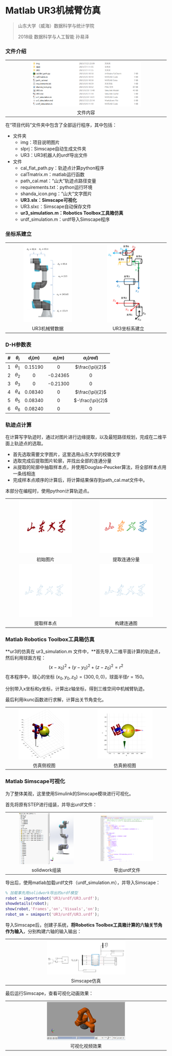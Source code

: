 # Matlab UR3机械臂仿真

> 山东大学（威海）数据科学与统计学院
>
> 2018级 数据科学与人工智能 孙易泽

### 文件介绍

<table>
    <tr>
        <td ><center><img src="./img/img14.png"  width="70%" > </center></td>
    </tr>
    <tr>
        <td><center>文件内容</center> </td>
    </tr>
</table>
在“项目代码”文件夹中包含了全部运行程序，其中包括：

+ 文件夹
  + img：项目说明图片
  + slprj：Simscape自动生成文件夹
  + UR3：UR3机器人的urdf导出文件
+ 文件
  + cal_flat_path.py：轨迹点计算python程序
  + calTmatrix.m：matlab运行函数
  + path_cal.mat：“山大”轨迹点路径变量
  + requirements.txt：python运行环境
  + shanda_icon.png：“山大“文字图片
  + **UR3.slx：Simscape可视化**
  + UR3.slxc：Simscape自动保存文件
  + **ur3_simulation.m：Robotics Toolbox工具箱仿真**
  + urdf_simulation.m：urdf导入Simscape程序
  
  

### 坐标系建立

<table>
    <tr>
        <td ><center><img src="./img/img2.png"  width="60%" > </center></td>
        <td ><center><img src="./img/img3.png"  width="60%"></center></td>
    </tr>
    <tr>
        <td><center>UR3机械臂数据</center></td>
        <td><center>UR3坐标系建立</center> </td>
    </tr>
</table>


### D-H参数表

| #      | $\theta_i$ | $d_i(m)$ | $a_i(m)$ | $\alpha_i(rad)$ |
| :-: | :-: | :-: | :-:  | :-:  |
| 1 | $\theta_1$ | 0.15190 |0|$\frac{\pi}{2}$|
| 2 | $\theta_2$ | 0 |-0.24365|0|
| 3 | $\theta_3$ | 0 |-0.21300|0|
| 4 | $\theta_4$ | 0.08340 |0|$\frac{\pi}{2}$|
| 5 | $\theta_5$ | 0.08340 |0|$-\frac{\pi}{2}$|
| 6 | $\theta_6$ | 0.08240 |0|0|



### 轨迹点计算

在计算写字轨迹时，通过对图片进行边缘提取，以及最短路径规划，完成在二维平面上轨迹点的选取。

+ 首先选取需要文字图片，这里选用山东大学的校徽文字
+ 选取完成后提取图片轮廓，并找出全部的连通分量
+ 从提取的轮廓中抽取样本点，并使用Douglas–Peucker算法，将全部样本点用一条线相连
+ 完成样本点顺序的计算后，将计算结果保存到path_cal.mat文件中。

本部分在编程时，使用python计算轨迹点。

<table>
    <tr>
        <td ><center><img src="./img/img4.png"  width="70%" > </center></td>
        <td ><center><img src="./img/img5.png"  width="70%" > </center></td>
    </tr>
    <tr>
        <td><center>初始图片</center> </td>
        <td><center>提取连通分量</center> </td>
    </tr>
    <tr>
        <td ><center><img src="./img/img6.png"  width="70%" > </center></td>
        <td ><center><img src="./img/img7.png"  width="70%" > </center></td>
    </tr>
    <tr>
        <td><center>提取样本点</center> </td>
        <td><center>构建连通图</center> </td>
    </tr>
</table>



### Matlab Robotics Toolbox工具箱仿真

**ur3的仿真在 ur3_simulation.m 文件中，**首先导入二维平面计算的轨迹点，然后利用球面方程：
$$
(x-x_0)^2+(y-y_0)^2+(z-z_0)^2=r^2
$$
在本程序中，球心的坐标 $(x_0,y_0,z_0)=(300, 0,0)$，球面半径$r=150$。

分别带入x坐标和y坐标，计算出z轴坐标，得到三维空间中机械臂轨迹。

最后利用ikunc函数进行求解，计算出关节角变化。

<table>
    <tr>
        <td ><center><img src="./img/img8.png"  width="70%" > </center></td>
        <td ><center><img src="./img/img9.png"  width="70%" > </center></td>
    </tr>
    <tr>
        <td><center>仿真侧视图</center> </td>
        <td><center>仿真俯视图</center> </td>
    </tr>
</table>


### Matlab Simscape可视化

为了整体美观，这里使用Simulink的Simscape模块进行可视化。

首先将原有STEP进行组装，并导出urdf文件：

<table>
    <tr>
        <td ><center><img src="./img/img10.png"  width="70%" > </center></td>
        <td ><center><img src="./img/img11.png"  width="70%" > </center></td>
    </tr>
    <tr>
        <td><center>solidwork组装</center> </td>
        <td><center>导出urdf文件</center> </td>
    </tr>
</table>

导出后，使用matlab加载urdf文件（urdf_simulation.m），并导入Simscape：

```matlab
% 加载事先用solidwork导出的urdf模型
robot = importrobot('UR3/urdf/UR3.urdf');
showdetails(robot);
show(robot,'Frames','on','Visuals','on');
robot_sm = smimport('UR3/urdf/UR3.urdf');
```

导入Simscape后，创建子系统，**将Robotics Toolbox工具箱计算的六轴关节角作为输入**，分别构建六轴的输入输出：

<table>
    <tr>
        <td ><center><img src="./img/img12.png"  width="50%" > </center></td>
    </tr>
    <tr>
        <td><center>Simscape仿真</center> </td>
    </tr>
</table>


最后运行Simscape，查看可视化动画效果：

<table>
    <tr>
        <td ><center><img src="./img/img13.png"  width="50%" > </center></td>
    </tr>
    <tr>
        <td><center>可视化视频效果</center> </td>
    </tr>
</table>
